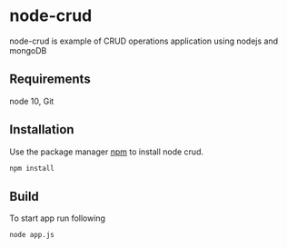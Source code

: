 # node-crud

node-crud is example of CRUD operations application using nodejs and mongoDB
## Requirements

node 10,
Git

## Installation

Use the package manager [npm](https://www.npmjs.com/) to install node crud.


```bash
npm install
```

## Build
To start app run following
```bash
node app.js
```